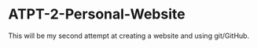 # ATPT-2-Personal-Website
This will be my second attempt at creating a website and using git/GitHub.
